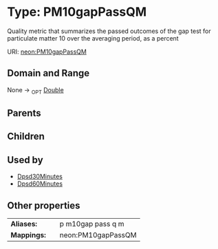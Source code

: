 
# Type: PM10gapPassQM


Quality metric that summarizes the passed outcomes of the gap test for particulate matter 10 over the averaging period, as a percent

URI: [neon:PM10gapPassQM](https://data.neonscience.org/PM10gapPassQM)


## Domain and Range

None ->  <sub>OPT</sub> [Double](types/Double.md)

## Parents


## Children


## Used by

 * [Dpsd30Minutes](Dpsd30Minutes.md)
 * [Dpsd60Minutes](Dpsd60Minutes.md)

## Other properties

|  |  |  |
| --- | --- | --- |
| **Aliases:** | | p m10gap pass q m |
| **Mappings:** | | neon:PM10gapPassQM |

